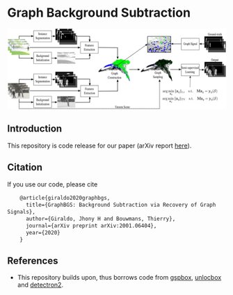 # Graph Background Subtraction

![Pipeline](https://github.com/jhonygiraldo/GraphBGS/blob/master/doc/pipeline.svg)

## Introduction

This repository is code release for our paper (arXiv report [here](https://arxiv.org/abs/2001.06404)).

## Citation

If you use our code, please cite

        @article{giraldo2020graphbgs,
          title={GraphBGS: Background Subtraction via Recovery of Graph Signals},
          author={Giraldo, Jhony H and Bouwmans, Thierry},
          journal={arXiv preprint arXiv:2001.06404},
          year={2020}
        }
        
## References

- This repository builds upon, thus borrows code from [gspbox](https://github.com/epfl-lts2/gspbox), [unlocbox](https://github.com/epfl-lts2/unlocbox) and [detectron2](https://github.com/facebookresearch/detectron2).

